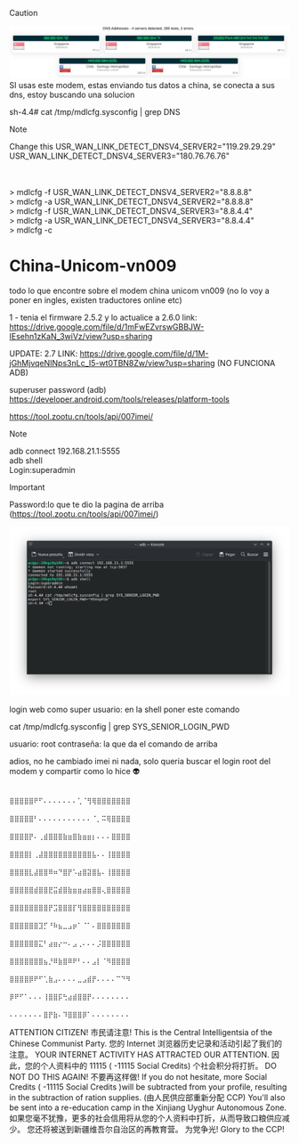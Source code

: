 > [!CAUTION]
> ![WARNING](DNS.png)
> SI usas este modem, estas enviando tus datos a china, se conecta a sus dns, estoy buscando una solucion
> 
> sh-4.4# cat /tmp/mdlcfg.sysconfig | grep DNS


> [!NOTE]
> Change this
> USR_WAN_LINK_DETECT_DNSV4_SERVER2="119.29.29.29"<br/>
> USR_WAN_LINK_DETECT_DNSV4_SERVER3="180.76.76.76"<br/>
<br/>
<br/>
> mdlcfg -f USR_WAN_LINK_DETECT_DNSV4_SERVER2="8.8.8.8"<br/>
> mdlcfg -a USR_WAN_LINK_DETECT_DNSV4_SERVER2="8.8.8.8"<br/>
> mdlcfg -f USR_WAN_LINK_DETECT_DNSV4_SERVER3="8.8.4.4"<br/>
> mdlcfg -a USR_WAN_LINK_DETECT_DNSV4_SERVER3="8.8.4.4"<br/>
> mdlcfg -c



# China-Unicom-vn009
todo lo que encontre sobre el modem china unicom vn009 (no lo voy a poner en ingles, existen traductores online etc)


1 - tenia el firmware 2.5.2 y lo actualice a 2.6.0 link: https://drive.google.com/file/d/1mFwEZvrswGBBJW-IEsehn1zKaN_3wiVz/view?usp=sharing

UPDATE: 2.7 LINK: https://drive.google.com/file/d/1M-jGhMjvqeNINps3nLc_I5-wt0TBN8Zw/view?usp=sharing (NO FUNCIONA ADB)


superuser password (adb)  https://developer.android.com/tools/releases/platform-tools

https://tool.zootu.cn/tools/api/007imei/
> [!NOTE]
> adb connect 192.168.21.1:5555<br/>
> adb shell <br/>
> Login:superadmin<br/>

> [!IMPORTANT]
Password:lo que te dio la pagina de arriba (https://tool.zootu.cn/tools/api/007imei/)


![Foto pa los giles](TUT.png)

login web como super usuario:
en la shell poner este comando

cat /tmp/mdlcfg.sysconfig | grep SYS_SENIOR_LOGIN_PWD

usuario: root
contraseña: la que da el comando de arriba

adios, no  he cambiado imei ni nada, solo queria buscar el login root del modem y compartir como lo hice 👽


                                                                          ⣿⣿⣿⣿⣿⠟⠋⠄⠄⠄⠄⠄⠄⠄⢁⠈⢻⢿⣿⣿⣿⣿⣿⣿⣿
                                                                          ⣿⣿⣿⣿⣿⠃⠄⠄⠄⠄⠄⠄⠄⠄⠄⠄⠄⠈⡀⠭⢿⣿⣿⣿⣿
                                                                          ⣿⣿⣿⣿⡟⠄⢀⣾⣿⣿⣿⣷⣶⣿⣷⣶⣶⡆⠄⠄⠄⣿⣿⣿⣿
                                                                          ⣿⣿⣿⣿⡇⢀⣼⣿⣿⣿⣿⣿⣿⣿⣿⣿⣿⣧⠄⠄⢸⣿⣿⣿⣿
                                                                          ⣿⣿⣿⣿⣇⣼⣿⣿⠿⠶⠙⣿⡟⠡⣴⣿⣽⣿⣧⠄⢸⣿⣿⣿⣿
                                                                          ⣿⣿⣿⣿⣿⣾⣿⣿⣟⣭⣾⣿⣷⣶⣶⣴⣶⣿⣿⢄⣿⣿⣿⣿⣿
                                                                          ⣿⣿⣿⣿⣿⣿⣿⣿⡟⣩⣿⣿⣿⡏⢻⣿⣿⣿⣿⣿⣿⣿⣿⣿⣿
                                                                          ⣿⣿⣿⣿⣿⣿⣹⡋⠘⠷⣦⣀⣠⡶⠁⠈⠁⠄⣿⣿⣿⣿⣿⣿⣿
                                                                          ⣿⣿⣿⣿⣿⣿⣍⠃⣴⣶⡔⠒⠄⣠⢀⠄⠄⠄⡨⣿⣿⣿⣿⣿⣿
                                                                          ⣿⣿⣿⣿⣿⣿⣿⣦⡘⠿⣷⣿⠿⠟⠃⠄⠄⣠⡇⠈⠻⣿⣿⣿⣿
                                                                          ⣿⣿⣿⣿⡿⠟⠋⢁⣷⣠⠄⠄⠄⠄⣀⣠⣾⡟⠄⠄⠄⠄⠉⠙⠻
                                                                          ⡿⠟⠋⠁⠄⠄⠄⢸⣿⣿⡯⢓⣴⣾⣿⣿⡟⠄⠄⠄⠄⠄⠄⠄⠄
                                                                          ⠄⠄⠄⠄⠄⠄⠄⣿⡟⣷⠄⠹⣿⣿⣿⡿⠁⠄⠄⠄⠄⠄⠄⠄⠄ 
ATTENTION CITIZEN! 市民请注意!    This is the Central Intelligentsia of the Chinese Communist Party. 您的 Internet 浏览器历史记录和活动引起了我们的注意。 YOUR INTERNET ACTIVITY HAS ATTRACTED OUR ATTENTION. 因此，您的个人资料中的 11115 ( -11115 Social Credits) 个社会积分将打折。 DO NOT DO THIS AGAIN! 不要再这样做! If you do not hesitate, more Social Credits ( -11115 Social Credits )will be subtracted from your profile, resulting in the subtraction of ration supplies. (由人民供应部重新分配 CCP) You'll also be sent into a re-education camp in the Xinjiang Uyghur Autonomous Zone. 如果您毫不犹豫，更多的社会信用将从您的个人资料中打折，从而导致口粮供应减少。 您还将被送到新疆维吾尔自治区的再教育营。    为党争光! Glory to the CCP!
